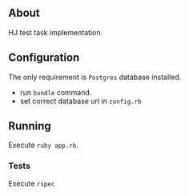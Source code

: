 ## About
HJ test task implementation.

## Configuration
The only requirement is `Postgres` database installed.
- run `bundle` command. 
- set correct database url in `config.rb`

## Running
Execute `ruby app.rb`.

### Tests
Execute `rspec`
